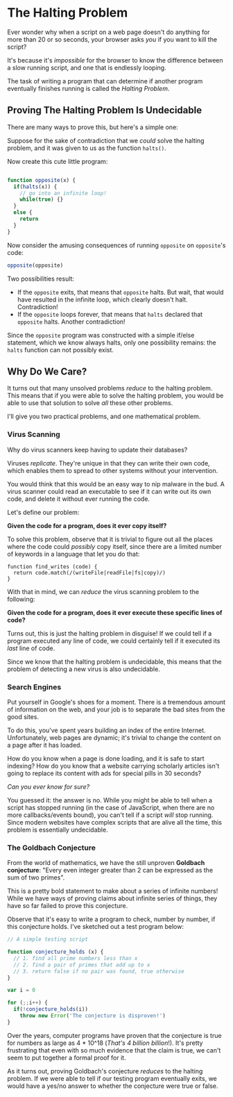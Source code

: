 # The Halting Problem

Ever wonder why when a script on a web page doesn't do anything for more than 20 or so seconds, your browser asks *you* if you want to kill the script?

It's because it's *impossible* for the browser to know the difference between a slow running script, and one that is endlessly looping.

The task of writing a program that can determine if another program eventually finishes running is called the *Halting Problem*.

## Proving The Halting Problem Is Undecidable

There are many ways to prove this, but here's a simple one:

Suppose for the sake of contradiction that we *could* solve the halting problem, and it was given to us as the function `halts()`.

Now create this cute little program:

```javascript

function opposite(x) {
  if(halts(x)) {
    // go into an infinite loop!
    while(true) {}
  }
  else {
    return
  }
}

```

Now consider the amusing consequences of running `opposite` on `opposite`'s code:

```javascript
opposite(opposite)
```

Two possibilities result:

 * If the `opposite` exits, that means that `opposite` halts. But wait, that would have resulted in the infinite loop, which clearly doesn't halt. Contradiction!
 * If the `opposite` loops forever, that means that `halts` declared that `opposite` halts. Another contradiction!

Since the `opposite` program was constructed with a simple if/else statement, which we know always halts, only one possibility remains: the `halts` function can not possibly exist.

## Why Do We Care?

It turns out that many unsolved problems *reduce* to the halting problem. This means that if you were able to solve the halting problem, you would be able to use that solution to solve *all* these other problems.

I'll give you two practical problems, and one mathematical problem.

### Virus Scanning

Why do virus scanners keep having to update their databases?

Viruses *replicate*. They're unique in that they can write their own code, which enables them to spread to other systems without your intervention.

You would think that this would be an easy way to nip malware in the bud. A virus scanner could read an executable to see if it can write out its own code, and delete it without ever running the code.

Let's define our problem:

**Given the code for a program, does it ever copy itself?**

To solve this problem, observe that it is trivial to figure out all the places where the code could *possibly* copy itself, since there are a limited number of keywords in a language that let you do that:

```
function find_writes (code) {
  return code.match(/(writeFile|readFile|fs|copy)/)
}
```

With that in mind, we can *reduce* the virus scanning problem to the following:

**Given the code for a program, does it ever execute these specific lines of code?**

Turns out, this is just the halting problem in disguise! If we could tell if a program executed any line of code, we could certainly tell if it executed its *last* line of code.

Since we know that the halting problem is undecidable, this means that the problem of detecting a new virus is also undecidable.

### Search Engines

Put yourself in Google's shoes for a moment. There is a tremendous amount of information on the web, and your job is to separate the bad sites from the good sites.

To do this, you've spent years building an index of the entire Internet. Unfortunately, web pages are dynamic; it's trivial to change the content on a page after it has loaded.

How do you know when a page is done loading, and it is safe to start indexing? How do you know that a website carrying scholarly articles isn't going to replace its content with ads for special pills in 30 seconds?

*Can you ever know for sure?*

You guessed it: the answer is no. While you might be able to tell when a script has stopped running (in the case of JavaScript, when there are no more callbacks/events bound), you can't tell if a script *will* stop running. Since modern websites have complex scripts that are alive all the time, this problem is essentially undecidable.

### The Goldbach Conjecture

From the world of mathematics, we have the still unproven **Goldbach conjecture**: "Every even integer greater than 2 can be expressed as the sum of two primes".

This is a pretty bold statement to make about a series of infinite numbers! While we have ways of proving claims about infinite series of things, they have so far failed to prove this conjecture.

Observe that it's easy to write a program to check, number by number, if this conjecture holds. I've sketched out a test program below:

```javascript
// A simple testing script

function conjecture_holds (x) {
  // 1. find all prime numbers less than x
  // 2. find a pair of primes that add up to x
  // 3. return false if no pair was found, true otherwise
}

var i = 0

for (;;i++) {
  if(!conjecture_holds(i))
    throw new Error('The conjecture is disproven!')
}
```

Over the years, computer programs have proven that the conjecture is true for numbers as large as 4 * 10^18 (*That's 4 billion billion*!). It's pretty frustrating that even with so much evidence that the claim is true, we can't seem to put together a formal proof for it.

As it turns out, proving Goldbach's conjecture *reduces* to the halting problem. If we were able to tell if our testing program eventually exits, we would have a yes/no answer to whether the conjecture were true or false.
